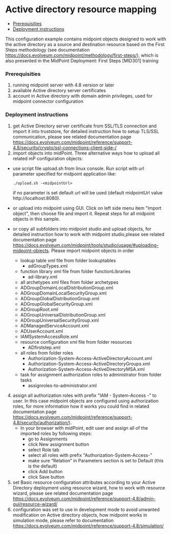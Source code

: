 # **Active directory resource mapping**
<!-- TOC -->
* [Prerequisities](#prerequisities)
* [Deployment instructions](#deployment-instructions)
<!-- TOC -->
This configuration example contains midpoint objects designed to work with the active directory as a source and destination resource based on the First Steps methodology (see documentation https://docs.evolveum.com/midpoint/methodology/first-steps/), which is also presented in the MidPoint Deployment: First Steps [MID301] training
### Prerequisities
1. running midpoint server with 4.8 version or later
2. available Active directory server certificates
3. account in Active directory with domain admin privileges, used for midpoint connector configuration

### Deployment instructions

1. get Active Directory server certificate from SSL/TLS connection and import it into truststore, for detailed instruction how to setup TLS/SSL communication, please see related documentation page https://docs.evolveum.com/midpoint/reference/support-4.8/security/crypto/ssl-connections-client-side-/
2. import objects into midPoint. Three alternative ways how to upload all related mP configuration objects:
* use script file upload.sh from linux console. Run script with url parameter specified for midpoint application like:

    `./upload.sh -<midpointUrl>`

    if no parameter is set default url will be used (default midpointUrl value http://localhost:8080).
* or upload into midpoint using GUI. Click on left side menu item "Import object", then choose file and import it. Repeat steps for all midpoint objects in this sample.
* or copy all subfolders into midpoint studio and upload objects, for detailed instruction how to work with midpoint studio,please see related documentation page https://docs.evolveum.com/midpoint/tools/studio/usage/#uploading-midpoint-objects. Please import midpoint objects in order
    * lookup table xml file from folder lookuptables
      * adGroupTypes.xml
    * function library xml file from folder functionLibraries
      * ad-library.xml
    * all archetypes xml files from folder archetypes
     * ADGroupDomainLocalDistributionGroup.xml
     * ADGroupDomainLocalSecurityGroup.xml
     * ADGroupGlobalDistributionGroup.xml
     * ADGroupGlobalSecurityGroup.xml
     * ADGroupRoot.xml
     * ADGroupUniversalDistributionGroup.xml
     * ADGroupUniversalSecurityGroup.xml
     * ADManagedServiceAccount.xml
     * ADUserAccount.xml
     * IAMSystemAccessRole.xml
   * resource configuration xml file from folder resources
     * ADfirststep.xml
   * all roles from folder roles
     * Authorization-System-Access-ActiveDirectoryAccount.xml
     * Authorization-System-Access-ActiveDirectoryGroups.xml
     * Authorization-System-Access-ActiveDirectoryMSA.xml
  * task for assignment authorization roles to administrator from folder tasks
      * assignroles-to-administrator.xml
4. assign all authorization roles with prefix "IAM - System-Access -" to user. In this case midpoint objects are configured using authorization roles, for more information how it works you could find in related documentation page  https://docs.evolveum.com/midpoint/reference/support-4.8/security/authorization/).
   * In your browser with midPoint, edit user and assign all of the imported roles by following steps:
     * go to Assignments
     * click New assignment button
     * select Role tab
     * select all roles with prefix "Authorization-System-Access-"
     * make sure “Relation” in Parameters section is set to Default (this is the default)
     * click Add button
     * click Save button
7. set Basic resource configuration attributes according to your Active Directory deployment using resource wizard, how to work with resource wizard, please see related documentation page https://docs.evolveum.com/midpoint/reference/support-4.8/admin-gui/resource-wizard/
8. configuration was set to use in development mode to avoid unwanted modification on Active directory objects, how midpoint works in simulation mode, please refer to documentation https://docs.evolveum.com/midpoint/reference/support-4.8/simulation/
